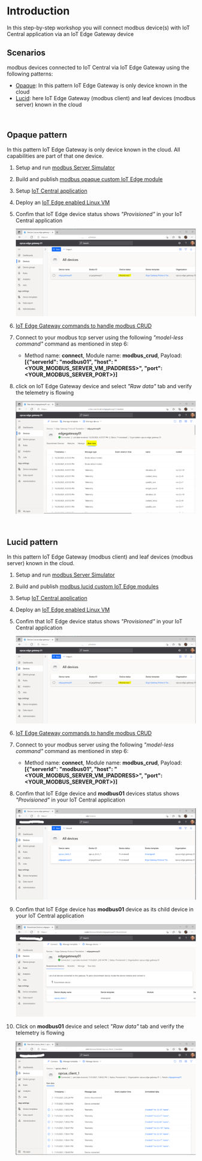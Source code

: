 # **Introduction**
In this step-by-step workshop you will connect modbus device(s) with IoT Central application via an IoT Edge Gateway device

## **Scenarios**
modbus devices connected to IoT Central via IoT Edge Gateway using the following patterns:
- [Opaque](#opaque-pattern): In this pattern IoT Edge Gateway is only device known in the cloud
- [Lucid](#lucid-pattern): here IoT Edge Gateway (modbus client) and leaf devices (modbus server) known in the cloud

&nbsp;
## Opaque pattern
In this pattern IoT Edge Gateway is only device known in the cloud. All capabilities are part of that one device.

1. Setup and run [modbus Server Simulator](https://github.com/iot-for-all/iotc-modbus-iotedge-gateway/tree/main/modbus-server-sim/README.md#to-setup-simulator)
2. Build and publish [modbus opaque custom IoT Edge module](https://github.com/iot-for-all/iotc-modbus-iotedge-gateway/tree/main/edge-gateway-modules/modbus-opaque/README.md)
3. Setup [IoT Central application](iotcentral.md)
4. Deploy an [IoT Edge enabled Linux VM](edgevm.md)
5. Confim that IoT Edge device status shows _"Provisioned"_ in your IoT Central application

    ![Azure IoT Edge VM](/assets/02_device_status.png)
6. [IoT Edge Gateway commands to handle modbus CRUD](commands.md)
7. Connect to your modbus tcp server using the following _"model-less command"_ command as mentioned in step 6:
    - Method name: **connect**, Module name: **modbus_crud**, Payload: **[{"serverId": "modbus01", "host": "<YOUR_MODBUS_SERVER_VM_IPADDRESS>", "port": <YOUR_MODBUS_SERVER_PORT>}]**
8. click on IoT Edge Gateway device and select _"Raw data"_ tab and verify the telemetry is flowing

    ![Azure IoT Edge VM](/assets/03_device_rawdata.png)

&nbsp;
## Lucid pattern
In this pattern IoT Edge Gateway (modbus client) and leaf devices (modbus server) known in the cloud.

1. Setup and run [modbus Server Simulator](https://github.com/iot-for-all/iotc-modbus-iotedge-gateway/tree/main/modbus-server-sim/README.md#to-setup-simulator)
2. Build and publish [modbus lucid custom IoT Edge modules](https://github.com/iot-for-all/iotc-modbus-iotedge-gateway/tree/main/edge-gateway-modules/modbus-lucid/README.md)
3. Setup [IoT Central application](iotcentral.md)
4. Deploy an [IoT Edge enabled Linux VM](edgevm.md)
5. Confim that IoT Edge device status shows _"Provisioned"_ in your IoT Central application

    ![Azure IoT Edge VM](/assets/02_device_status.png)
6. [IoT Edge Gateway commands to handle modbus CRUD](commands.md)
7. Connect to your modbus server using the following _"model-less command"_ command as mentioned in step 6:
    - Method name: **connect**, Module name: **modbus_crud**, Payload: **[{"serverId": "modbus01", "host": "<YOUR_MODBUS_SERVER_VM_IPADDRESS>", "port": <YOUR_MODBUS_SERVER_PORT>}]**
8. Confim that IoT Edge device and **modbus01** devices status shows _"Provisioned"_ in your IoT Central application

    ![Azure IoT Edge VM](/assets/15_device_status.png)
9. Confim that IoT Edge device has **modbus01** device as its child device in your IoT Central application

    ![Azure IoT Edge VM](/assets/16_gateway_child_device.png)
10. Click on **modbus01** device and select _"Raw data"_ tab and verify the telemetry is flowing

    ![Azure IoT Edge VM](/assets/17_device_rawdata.png)
